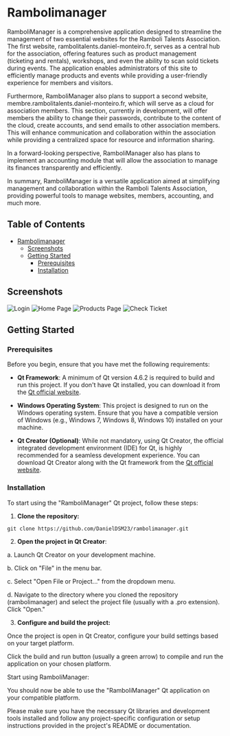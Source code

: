# Rambolimanager

RamboliManager is a comprehensive application designed to streamline the management of two essential websites for the Ramboli Talents Association. The first website, rambolitalents.daniel-monteiro.fr, serves as a central hub for the association, offering features such as product management (ticketing and rentals), workshops, and even the ability to scan sold tickets during events. The application enables administrators of this site to efficiently manage products and events while providing a user-friendly experience for members and visitors.

Furthermore, RamboliManager also plans to support a second website, membre.rambolitalents.daniel-monteiro.fr, which will serve as a cloud for association members. This section, currently in development, will offer members the ability to change their passwords, contribute to the content of the cloud, create accounts, and send emails to other association members. This will enhance communication and collaboration within the association while providing a centralized space for resource and information sharing.

In a forward-looking perspective, RamboliManager also has plans to implement an accounting module that will allow the association to manage its finances transparently and efficiently.

In summary, RamboliManager is a versatile application aimed at simplifying management and collaboration within the Ramboli Talents Association, providing powerful tools to manage websites, members, accounting, and much more.

## Table of Contents

- [Rambolimanager](#rambolimanager)
  - [Screenshots](#screenshots)
  - [Getting Started](#getting-started)
    - [Prerequisites](#prerequisites)
    - [Installation](#installation)

## Screenshots

![Login](https://i.ibb.co/ZSZgpP7/1.png)
![Home Page](https://i.ibb.co/sVSTsyd/2.png)
![Products Page](https://i.ibb.co/dpkDGxw/3.png)
![Check Ticket](https://i.ibb.co/Swq9Fc5/4.png)

## Getting Started


### Prerequisites

Before you begin, ensure that you have met the following requirements:

- **Qt Framework**: A minimum of Qt version 4.6.2 is required to build and run this project. If you don't have Qt installed, you can download it from the [Qt official website](https://www.qt.io/download).

- **Windows Operating System**: This project is designed to run on the Windows operating system. Ensure that you have a compatible version of Windows (e.g., Windows 7, Windows 8, Windows 10) installed on your machine.

- **Qt Creator (Optional)**: While not mandatory, using Qt Creator, the official integrated development environment (IDE) for Qt, is highly recommended for a seamless development experience. You can download Qt Creator along with the Qt framework from the [Qt official website](https://www.qt.io/download).

### Installation

To start using the "RamboliManager" Qt project, follow these steps:

1. **Clone the repository:**

```shell 
git clone https://github.com/DanielDSM23/rambolimanager.git
```
2. **Open the project in Qt Creator**:

  a. Launch Qt Creator on your development machine.

  b. Click on "File" in the menu bar.

  c. Select "Open File or Project..." from the dropdown menu.

  d. Navigate to the directory where you cloned the repository (rambolimanager) and select the project file (usually with a .pro extension). Click "Open."

3. **Configure and build the project:**

Once the project is open in Qt Creator, configure your build settings based on your target platform.

Click the build and run button (usually a green arrow) to compile and run the application on your chosen platform.

Start using RamboliManager:

You should now be able to use the "RamboliManager" Qt application on your compatible platform.

Please make sure you have the necessary Qt libraries and development tools installed and follow any project-specific configuration or setup instructions provided in the project's README or documentation.

